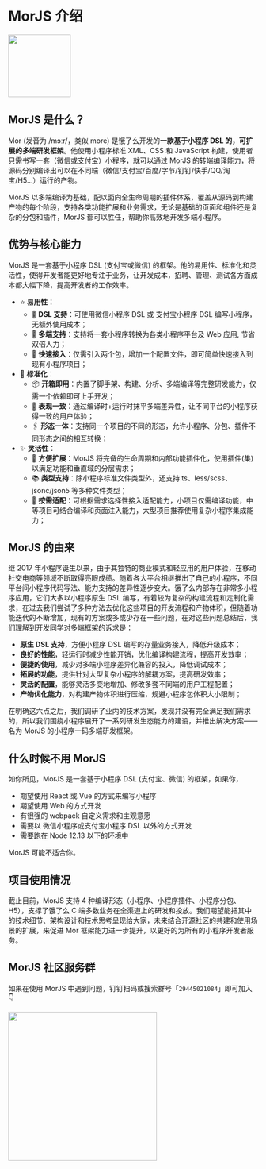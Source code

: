 # MorJS 介绍

<img src="https://img.alicdn.com/imgextra/i1/O1CN017EoZuR20PghATY7Fw_!!6000000006842-55-tps-485-350.svg" width="126" />

## MorJS 是什么？

Mor (发音为 /mɔːr/，类似 more) 是饿了么开发的**一款基于小程序 DSL 的，可扩展的多端研发框架**。他使用小程序标准 XML、CSS 和 JavaScript 构建，使用者只需书写一套（微信或支付宝）小程序，就可以通过 MorJS 的转端编译能力，将源码分别编译出可以在不同端（微信/支付宝/百度/字节/钉钉/快手/QQ/淘宝/H5…）运行的产物。

MorJS 以多端编译为基础，配以面向全生命周期的插件体系，覆盖从源码到构建产物的每个阶段，支持各类功能扩展和业务需求，无论是基础的页面和组件还是复杂的分包和插件，MorJS 都可以胜任，帮助你高效地开发多端小程序。

## 优势与核心能力

MorJS 是一套基于小程序 DSL (支付宝或微信) 的框架。他的易用性、标准化和灵活性，使得开发者能更好地专注于业务，让开发成本，招聘、管理、测试各方面成本都大幅下降，提高开发者的工作效率。

- ⭐️ **易用性**：
  - 💎 **DSL 支持**：可使用微信小程序 DSL 或 支付宝小程序 DSL 编写小程序，无额外使用成本；
  - 🌴 **多端支持**：支持将一套小程序转换为各类小程序平台及 Web 应用, 节省双倍人力；
  - 🚀 **快速接入**：仅需引入两个包，增加一个配置文件，即可简单快速接入到现有小程序项目；
- 🌟 **标准化**：
  - 📦 **开箱即用**：内置了脚手架、构建、分析、多端编译等完整研发能力，仅需一个依赖即可上手开发；
  - 🌈 **表现一致**：通过编译时+运行时抹平多端差异性，让不同平台的小程序获得一致的用户体验；
  - 🖇 **形态一体**：支持同一个项目的不同的形态，允许小程序、分包、插件不同形态之间的相互转换；
- ✨ **灵活性**：
  - 🎉 **方便扩展**：MorJS 将完备的生命周期和内部功能插件化，使用插件(集)以满足功能和垂直域的分层需求；
  - 📚 **类型支持**：除小程序标准文件类型外，还支持 ts、less/scss、jsonc/json5 等多种文件类型；
  - 🧰 **按需适配**：可根据需求选择性接入适配能力，小项目仅需编译功能，中等项目可结合编译和页面注入能力，大型项目推荐使用复杂小程序集成能力；

## MorJS 的由来

继 2017 年小程序诞生以来，由于其独特的商业模式和轻应用的用户体验，在移动社交电商等领域不断取得亮眼成绩。随着各大平台相继推出了自己的小程序，不同平台间小程序代码写法、能力支持的差异性逐步变大。饿了么内部存在非常多小程序应用，它们大多以小程序原生 DSL 编写，有着较为复杂的构建流程和定制化需求，在过去我们尝试了多种方法去优化这些项目的开发流程和产物体积，但随着功能迭代的不断增加，现有的方案或多或少存在一些问题，在对这些问题总结后，我们理解到开发同学对多端框架的诉求是：

- **原生 DSL 支持**，方便小程序 DSL 编写的存量业务接入，降低升级成本；
- **良好的性能**，轻运行时减少性能开销，优化编译构建流程，提高开发效率；
- **便捷的使用**，减少对多端小程序差异化兼容的投入，降低调试成本；
- **拓展的功能**，提供针对大型复杂小程序的解耦方案，提高研发效率；
- **灵活的配置**，能够灵活多变地增加、修改多套不同端的用户工程配置；
- **产物优化能力**，对构建产物体积进行压缩，规避小程序包体积大小限制；

在明确这六点之后，我们调研了业内的技术方案，发现幷没有完全满足我们需求的，所以我们围绕小程序展开了一系列研发生态能力的建设，并推出解决方案——名为 MorJS 的小程序一码多端研发框架。

## 什么时候不用 MorJS

如你所见，MorJS 是一套基于小程序 DSL (支付宝、微信) 的框架，如果你，

- 期望使用 React 或 Vue 的方式来编写小程序
- 期望使用 Web 的方式开发
- 有很强的 webpack 自定义需求和主观意愿
- 需要以 微信小程序或支付宝小程序 DSL 以外的方式开发
- 需要跑在 Node 12.13 以下的环境中

MorJS 可能不适合你。

## 项目使用情况

截止目前，MorJS 支持 4 种编译形态（小程序、小程序插件、小程序分包、H5），支撑了饿了么 C 端多数业务在全渠道上的研发和投放。我们期望能把其中的技术细节、架构设计和技术思考呈现给大家，未来结合开源社区的共建和使用场景的扩展，来促进 Mor 框架能力进一步提升，以更好的为所有的小程序开发者服务。

## MorJS 社区服务群

如果在使用 MorJS 中遇到问题，钉钉扫码或搜索群号「`29445021084`」即可加入 👇

<img src="https://img.alicdn.com/imgextra/i1/O1CN01heyxL41IHacBtHYT1_!!6000000000868-2-tps-828-1068.png" width="300" />

